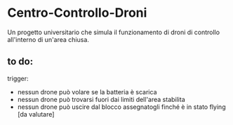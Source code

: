# Centro-Controllo-Droni
Un progetto universitario che simula il funzionamento di droni di controllo all'interno di un'area chiusa.
## to do:
trigger:
 - nessun drone può volare se la batteria è scarica
 - nessun drone può trovarsi fuori dai limiti dell'area stabilita
 - nessun drone può uscire dal blocco assegnatogli finché è in stato flying [da valutare]
